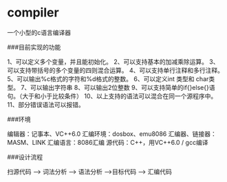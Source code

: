 # compiler
一个小型的c语言编译器

###目前实现的功能

1、可以定义多个变量，并且能初始化。
2、可以支持基本的加减乘除运算。
3、可以支持带括号的多个变量的四则混合运算。
4、可以支持单行注释和多行注释。
5、可以输出%c格式的字符和%d格式的整数。
6、可以定义int 类型和 char类型。
7、可以输出字符串
8、可以输出2位整数
9、可以支持简单的if{}else{}语句。（大于和小于比较条件）
10、以上支持的语法可以混合在同一个源程序中。 
11、部分错误语法可以报错。

###环境

编辑器：记事本、VC++6.0
汇编环境：dosbox、emu8086
汇编器、链接器：MASM、LINK
汇编语言：8086汇编
源代码：C++，用VC++6.0 / gcc编译

###设计流程

扫源代码 --> 词法分析 --> 语法分析 -->目标代码 --> 汇编代码
